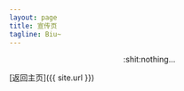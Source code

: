 ```yaml
---
layout: page
title: 宣传页
tagline: Biu~
---
```


<div style="text-align:center">:shit:nothing...</div>

[返回主页]({{ site.url }})
